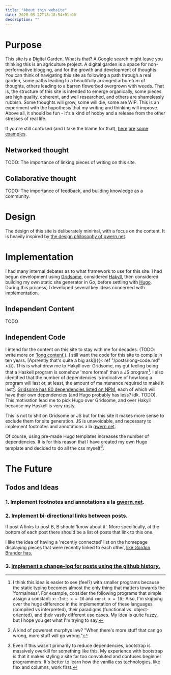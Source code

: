 ```yaml
---
title: "About this website"
date: 2020-05-22T18:18:54+01:00
description: ""
---
```


# Purpose
This site is a Digital Garden. What is that? A Google search might leave you thinking this is an agriculture project. A digital garden is a space for non-performative blogging, and for the growth and development of thoughts. You can think of navigating this site as following a path through a real garden, some paths leading to a beautifully arranged arboretum of thoughts, others leading to a barren flowerbed overgrown with weeds. That is, the structure of this site is intended to emerge organically, some pieces are high quality, coherent, and well researched, and others are shamelessly rubbish. Some thoughts will grow, some will die, some are WIP. This is an experiment with the hypothesis that my writing and thinking will improve. Above all, it should be fun - it's a kind of hobby and a release from the other stresses of real life.

If you're still confused (and I take the blame for that), [here](https://www.gwern.net/index) [are](https://jborichevskiy.com/about/) [some](https://azlen.me/) [examples](https://blog.noahtren.com/%F0%9F%92%AC/3acea2e1-0387-4c7d-83f4-12974323f8e6/).

## Networked thought
TODO: The importance of linking pieces of writing on this site.

## Collaborative thought
TODO: The importance of feedback, and building knowledge as a community.

# Design
The design of this site is deliberately minimal, with a focus on the content. It is heavily inspired by [the design philosophy of gwern.net](https://www.gwern.net/About#design). 

# Implementation
I had many internal debates as to what framework to use for this site. I had begun development using [Gridsome](https://gridsome.org/), considered [Hakyll](https://jaspervdj.be/hakyll), then considered building my own static site generator in Go, before settling with [Hugo](https://gohugo.io/). During this process, I developed several key ideas concerned with implementation.

## Independent Content
TODO

## Independent Code
I intend for the content on this site to stay with me for decades. (TODO: write more on ['long content'](https://www.gwern.net/About#long-content)). I still want the code for this site to compile in ten years. [Aprrently that's quite a big ask]({{< ref "/posts/long-code.md" >}}). This is what drew me to Hakyll over Gridsome, my gut feeling being that a Haskell program is somehow 'more formal' than a JS program[^1]. I also identified that the number of dependencies is indicative of how long a program will last or, at least, the amount of maintenance required to make it last[^2]. [Gridsome has 80 dependencies listed on NPM](https://www.npmjs.com/package/gridsome), each of which will have their own dependencies (and Hugo probably has less? idk. TODO). This motivation lead me to pick Hugo over Gridsome, and over Hakyll because my Haskell is very rusty. 

This is not to shit on Gridsome or JS but for this site it makes more sense to exclude them for site generation. JS is unavoidable, and necessary to implement footnotes and annotations a la [gwern.net](https://www.gwern.net/index).

Of course, using pre-made Hugo templates increases the number of dependencies. It is for this reason that I have created my own Hugo template and decided to do all the css myself[^3]. 

# The Future
## Todos and Ideas
### 1. Implement footnotes and annotations a la [gwern.net](https://www.gwern.net/index).
### 2. Implement bi-directional links between posts. 
If post A links to post B, B should 'know about it'. More specifically, at the bottom of each post there should be a list of posts that link to this one. 

I like the idea of having a 'recently connected' list on the homepage displaying pieces that were recently linked to each other, [like Gordon Brander has.](http://gordonbrander.com/pattern/)
### 3. [Implement a change-log for posts using the github history.](https://gohugo.io/maintenance/)

[^1]: I think this idea is easier to see (feel?) with smaller programs because the static typing becomes almost the only thing that matters towards the 'formalness'. For example, consider the following programs that simple assign a constant: `x::Int; x = 10` and `const x = 10;`  Also, I'm skipping over the huge difference in the implementation of these languages (compiled vs interpreted), their paradigms (functional vs. object-oriented), and their vastly different use cases. My idea is quite fuzzy, but I hope you get what I'm trying to say.

[^2]: A kind of powerset murphys law? "When there's more stuff that can go wrong, more stuff will go wrong."

[^3]: Even if this wasn't primarily to reduce dependencies, bootstrap is massively overkill for something like this. My experience with bootstrap is that it makes styling a site far too convoluted and confuses beginner programmers. It's better to learn how the vanilla css technologies, like flex and columns, work first. 